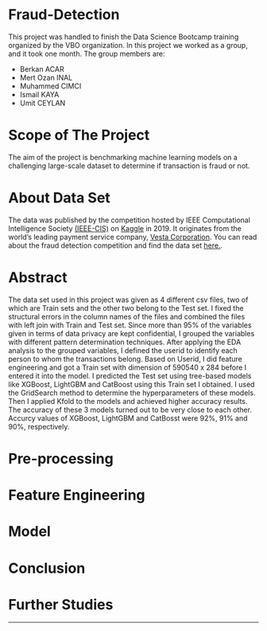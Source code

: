 # Fraud-Detection

This  project was handled to finish the Data Science Bootcamp training organized by the VBO organization. In this project we worked as a group, and it took one month. The group members are:
- Berkan ACAR
- Mert Ozan INAL
- Muhammed CIMCI
- Ismail KAYA
- Umit CEYLAN


# Scope of The Project

The aim of the project is benchmarking machine learning models on a challenging large-scale dataset to determine if transaction is fraud or not. 

# About Data Set
The data was published by the competition hosted by IEEE Computational Intelligence Society [(IEEE-CIS)](https://cis.ieee.org/) on [Kaggle](https://www.kaggle.com/) in 2019. It originates from the world’s leading payment service company, [Vesta Corporation](https://trustvesta.com/). You can read about the fraud detection competition and find the data set [here.](https://www.kaggle.com/c/ieee-fraud-detection). 


 #  Abstract

The data set used in this project was given as 4 different csv files, two of which are Train sets and the other two belong to the Test set. I fixed the structural errors in the column names of the files and combined the files with left join with Train and Test set. Since more than 95% of the variables given in terms of data privacy are kept confidential, I grouped the variables with different pattern determination techniques. After applying the EDA analysis to the grouped variables, I defined the userid to identify each person to whom the transactions belong. Based on Userid, I did feature engineering and got a Train set with dimension of 590540 x 284  before I entered it into the model. I predicted the Test set using tree-based models like XGBoost, LightGBM and CatBoost using this Train set I obtained. I used the GridSearch method to determine the hyperparameters of these models. Then I applied Kfold to the models and achieved higher accuracy results. The accuracy of these 3 models turned out to be very close to each other. Accurcy values of XGBoost, LightGBM and CatBosst were 92%, 91% and 90%, respectively.

# Pre-processing






# Feature Engineering







# Model







# Conclusion








# Further Studies








-----------------------------------------------------------------

